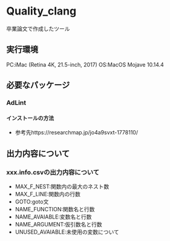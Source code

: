 # Quality_clang

卒業論文で作成したツール  

## 実行環境
PC:iMac (Retina 4K, 21.5-inch, 2017)
OS:MacOS Mojave 10.14.4


## 必要なパッケージ

### AdLint  

#### インストールの方法

* 参考先https://researchmap.jp/jo4a9svxt-1778110/

## 出力内容について  

### xxx.info.csvの出力内容について  

* MAX_F_NEST:関数内の最大のネスト数  
* MAX_F_LINE:関数内の行数  
* GOTO:goto文  
* NAME_FUNCTION:関数名と行数  
* NAME_AVAIABLE:変数名と行数  
* NAME_ARGUMENT:仮引数名と行数  
* UNUSED_AVAIABLE:未使用の変数について
